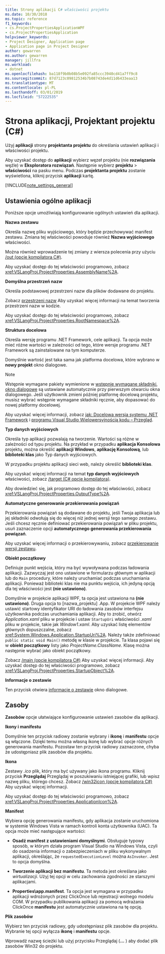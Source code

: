 ```yaml
---
title: Strony aplikacji C# właściwości projektu
ms.date: 10/30/2018
ms.topic: reference
f1_keywords:
- cs.ProjectPropertiesApplicationWPF
- cs.ProjectPropertiesApplication
helpviewer_keywords:
- Project Designer, Application page
- Application page in Project Designer
author: gewarren
ms.author: gewarren
manager: jillfra
ms.workload:
- dotnet
ms.openlocfilehash: ba118f9b0b08b5e092fa85ccc3940cd41a7ff9c8
ms.sourcegitcommit: 87d7123c09812534b7b08743de4d11d6433eaa13
ms.translationtype: MT
ms.contentlocale: pl-PL
ms.lasthandoff: 03/01/2019
ms.locfileid: "57222535"
---
```

# <a name="application-page-project-designer-c"></a>Strona aplikacji, Projektant projektu (C#)

Użyj **aplikacji** strony **projektanta projektu** do określania ustawień aplikacji i właściwości projektu.

Aby uzyskać dostęp do **aplikacji** wybierz węzeł projektu (nie **rozwiązania** węźle) w **Eksploratora rozwiązań**. Następnie wybierz **projektu** > **właściwości** na pasku menu. Podczas **projektanta projektu** zostanie wyświetlona, kliknij przycisk **aplikacji** kartę.

[!INCLUDE[note_settings_general](../../data-tools/includes/note_settings_general_md.md)]

## <a name="general-application-settings"></a>Ustawienia ogólne aplikacji

Poniższe opcje umożliwiają konfigurowanie ogólnych ustawień dla aplikacji.

**Nazwa zestawu**

Określa nazwę pliku wyjściowego, który będzie przechowywać manifest zestawu. Zmiana tej właściwości powoduje również **Nazwa wyjściowego** właściwości.

Można również wprowadzenie tej zmiany z wiersza polecenia przy użyciu [/out (opcje kompilatora C#)](/dotnet/csharp/language-reference/compiler-options/out-compiler-option).

Aby uzyskać dostęp do tej właściwości programowo, zobacz <xref:VSLangProj.ProjectProperties.AssemblyName%2A>.

**Domyślna przestrzeń nazw**

Określa podstawowej przestrzeni nazw dla plików dodawane do projektu.

Zobacz [przestrzeni nazw](/dotnet/csharp/language-reference/keywords/namespace) Aby uzyskać więcej informacji na temat tworzenia przestrzeni nazw w kodzie.

Aby uzyskać dostęp do tej właściwości programowo, zobacz <xref:VSLangProj.ProjectProperties.RootNamespace%2A>.

**Struktura docelowa**

Określa wersję programu .NET Framework, cele aplikacji. Ta opcja może mieć różne wartości w zależności od tego, które wersje programu .NET Framework są zainstalowane na tym komputerze.

Domyślnie wartość jest taka sama jak platforma docelowa, które wybrano w **nowy projekt** okno dialogowe.

> [!NOTE]
> Wstępnie wymagane pakiety wymienione w [wstępnie wymagane składniki, okno dialogowe](../../ide/reference/prerequisites-dialog-box.md) są ustawiane automatycznie przy pierwszym otwarciu okna dialogowego. Jeśli użytkownik zmieni później platformę docelową projektu, musisz wybrać wstępnie wymagane składniki ręcznie, aby dopasować do nowej platformy docelowej.

Aby uzyskać więcej informacji, zobacz [jak: Docelowa wersja systemu .NET Framework](../../ide/how-to-target-a-version-of-the-dotnet-framework.md) i [programu Visual Studio Wielowersyjnością kodu – Przegląd](../../ide/visual-studio-multi-targeting-overview.md).

**Typ danych wyjściowych**

Określa typ aplikacji pozwalają na tworzenie. Wartości są różne w zależności od typu projektu. Na przykład w przypadku **aplikacja Konsolowa** projektu, można określić **aplikacji Windows**, **aplikację Konsolową**, lub **biblioteki klas** jako Typ danych wyjściowych.

W przypadku projektu aplikacji sieci web, należy określić **biblioteki klas**.

Aby uzyskać więcej informacji na temat **typ danych wyjściowych** właściwości, zobacz [/target (C# opcje kompilatora)](/dotnet/csharp/language-reference/compiler-options/target-compiler-option).

Aby dowiedzieć się, jak programowo dostęp do tej właściwości, zobacz <xref:VSLangProj.ProjectProperties.OutputType%2A>.

**Automatyczne generowanie przekierowania powiązań**

Przekierowania powiązań są dodawane do projektu, jeśli Twoja aplikacja lub jej składniki odwołują się do więcej niż jednej wersji tego samego zestawu. Jeśli chcesz ręcznie definiować przekierowania powiązań w pliku projektu, usuń zaznaczenie opcji **automatycznego generowania przekierowania powiązań**.

Aby uzyskać więcej informacji o przekierowywaniu, zobacz [przekierowanie wersji zestawu](/dotnet/framework/configure-apps/redirect-assembly-versions).

**Obiekt początkowy**

Definiuje punkt wejścia, który ma być wywoływana podczas ładowania aplikacji. Zazwyczaj jest ono ustawione w formularzu głównym w aplikacji lub do `Main` procedury, które należy uruchamiać podczas uruchamiania aplikacji. Ponieważ biblioteki klas nie ma punktu wejścia, ich jedyną opcją dla tej właściwości jest **(nie ustawiono)**.

Domyślnie w projekcie aplikacji WPF, ta opcja jest ustawiona na **(nie ustawiono)**. Druga opcja to \[nazwa_projektu] .App. W projekcie WPF należy ustawić startowy identyfikator URI do ładowania zasobów interfejsu użytkownika podczas uruchamiania aplikacji. Aby to zrobić, otwórz *Application.xaml* pliku w projekcie i ustaw `StartupUri` właściwości *.xaml* pliku w projekcie, takie jak *Window1.xaml*. Aby uzyskać listę elementów głównych dopuszczalne, zobacz <xref:System.Windows.Application.StartupUri%2A>. Należy także zdefiniować `public static void Main()` metodę w klasie w projekcie. Ta klasa pojawi się w **obiekt początkowy** listy jako *ProjectName.ClassName*. Klasę można następnie wybrać jako obiekt początkowy.

Zobacz [/main (opcje kompilatora C#)](/dotnet/csharp/language-reference/compiler-options/main-compiler-option) Aby uzyskać więcej informacji. Aby uzyskać dostęp do tej właściwości programowo, zobacz <xref:VSLangProj.ProjectProperties.StartupObject%2A>.

**Informacje o zestawie**

Ten przycisk otwiera [informacje o zestawie](../../ide/reference/assembly-information-dialog-box.md) okno dialogowe.

## <a name="resources"></a>Zasoby

**Zasobów** opcje ułatwiające konfigurowanie ustawień zasobów dla aplikacji.

**Ikony i manifestu**

Domyślnie ten przycisk radiowy zostanie wybrany i **ikonę** i **manifestu** opcje są włączone. Dzięki temu można własną ikonę lub wybrać opcje różnych generowania manifestu. Pozostaw ten przycisk radiowy zaznaczone, chyba że udostępniasz plik zasobów dla projektu.

**Ikona**

Zestawy *.ico* plik, który ma być używany jako ikona programu. Kliknij przycisk **Przeglądaj** Przeglądaj w poszukiwaniu istniejącej grafiki, lub wpisz nazwę pliku, którego chcesz. Zobacz [/win32icon (opcje kompilatora C#)](/dotnet/csharp/language-reference/compiler-options/win32icon-compiler-option) Aby uzyskać więcej informacji.

Aby uzyskać dostęp do tej właściwości programowo, zobacz <xref:VSLangProj.ProjectProperties.ApplicationIcon%2A>.

**Manifest**

Wybiera opcję generowania manifestu, gdy aplikacja zostanie uruchomiona w systemie Windows Vista w ramach kontroli konta użytkownika (UAC). Ta opcja może mieć następujące wartości:

- **Osadź manifest z ustawieniami domyślnymi**. Obsługuje typowy sposób, w którym działa program Visual Studio na Windows Vista, czyli do osadzenia informacji o zabezpieczeniach w pliku wykonywalnym aplikacji, określając, że `requestedExecutionLevel` można `AsInvoker`. Jest to opcja domyślna.

- **Tworzenie aplikacji bez manifestu**. Ta metoda jest określana jako *wirtualizacji*. Użyj tej opcji w celu zachowania zgodności ze starszymi aplikacjami.

- **Properties\app.manifest**. Ta opcja jest wymagana w przypadku aplikacji wdrożonych przez ClickOnce lub rejestracji wolnego modelu COM. W przypadku publikowania aplikacji za pomocą wdrażania ClickOnce **manifestu** jest automatycznie ustawiona na tę opcję.

**Plik zasobów**

Wybierz ten przycisk radiowy, gdy udostępniasz plik zasobów dla projektu. Wybranie tej opcji wyłącza **ikonę** i **manifestu** opcje.

Wprowadź nazwę ścieżki lub użyj przycisku Przeglądaj (**...** ) aby dodać plik zasobów Win32 do projektu.